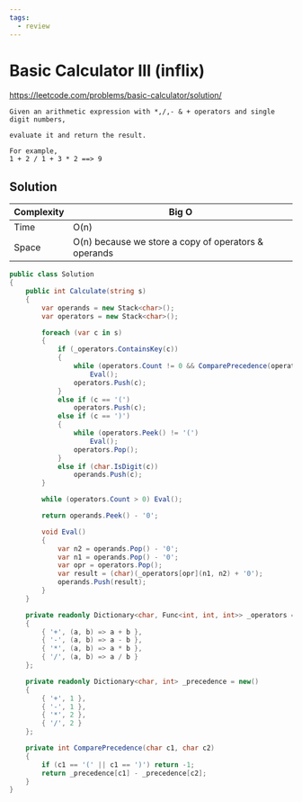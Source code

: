 ```yaml
---
tags:
  - review
---
```


# Basic Calculator III (inflix)

https://leetcode.com/problems/basic-calculator/solution/

```
Given an arithmetic expression with *,/,- & + operators and single
digit numbers,

evaluate it and return the result.

For example,
1 + 2 / 1 + 3 * 2 ==> 9
```
## Solution

| Complexity | Big O                                                |
| ---------- | ---------------------------------------------------- |
| Time       | O(n)                                                 |
| Space      | O(n) because we store a copy of operators & operands |


```csharp
public class Solution
{
    public int Calculate(string s)
    {
        var operands = new Stack<char>();
        var operators = new Stack<char>();

        foreach (var c in s)
        {
            if (_operators.ContainsKey(c))
            {
                while (operators.Count != 0 && ComparePrecedence(operators.Peek(), c) >= 0)
                    Eval();
                operators.Push(c);
            }
            else if (c == '(')
                operators.Push(c);
            else if (c == ')')
            {
                while (operators.Peek() != '(')
                    Eval();
                operators.Pop();
            }
            else if (char.IsDigit(c))
                operands.Push(c);
        }

        while (operators.Count > 0) Eval();

        return operands.Peek() - '0';

        void Eval()
        {
            var n2 = operands.Pop() - '0';
            var n1 = operands.Pop() - '0';
            var opr = operators.Pop();
            var result = (char)(_operators[opr](n1, n2) + '0');
            operands.Push(result);
        }
    }

    private readonly Dictionary<char, Func<int, int, int>> _operators = new()
    {
        { '+', (a, b) => a + b },
        { '-', (a, b) => a - b },
        { '*', (a, b) => a * b },
        { '/', (a, b) => a / b }
    };

    private readonly Dictionary<char, int> _precedence = new()
    {
        { '+', 1 },
        { '-', 1 },
        { '*', 2 },
        { '/', 2 }
    };

    private int ComparePrecedence(char c1, char c2)
    {
        if (c1 == '(' || c1 == ')') return -1;
        return _precedence[c1] - _precedence[c2];
    }
}
```
